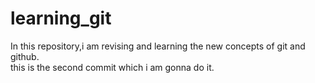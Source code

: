 # learning_git

In this repository,i am revising and learning the new concepts of git and github.
<br>
this is the second commit which i am gonna do it.

